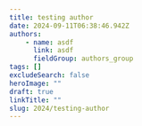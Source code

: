 ```yaml
---
title: testing author
date: 2024-09-11T06:38:46.942Z
authors:
    - name: asdf
      link: asdf
      fieldGroup: authors_group
tags: []
excludeSearch: false
heroImage: ""
draft: true
linkTitle: ""
slug: 2024/testing-author
---
```

